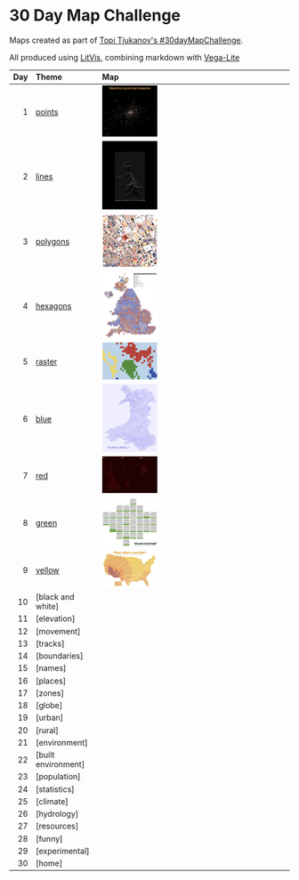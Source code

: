 # 30 Day Map Challenge

Maps created as part of [Topi Tjukanov's #30dayMapChallenge](https://twitter.com/tjukanov/status/1187713840550744066).

All produced using [LitVis](https://github.com/gicentre/litvis), combining markdown with [Vega-Lite](https://vega.github.io/vega-lite)

| Day | Theme                      | Map                                                        |
| --: | :------------------------- | :--------------------------------------------------------- |
|   1 | [points](d01Points.md)     | [<img src="images/day01.jpg" width=30% />](d01Points.md)   |
|   2 | [lines ](d02Lines.md)      | [<img src="images/day02.png" width=30% />](d02Lines.md)    |
|   3 | [polygons](d03Polygons.md) | [<img src="images/day03.jpg" width=30% />](d03Polygons.md) |
|   4 | [hexagons](d04Hexagons.md) | [<img src="images/day04.jpg" width=30% />](d04Hexagons.md) |
|   5 | [raster](d05Raster.md)     | [<img src="images/day05.png" width=30% />](d05Raster.md)   |
|   6 | [blue](d06Blue.md)         | [<img src="images/day06.jpg" width=30% />](d06Blue.md)     |
|   7 | [red](d07Red.md)           | [<img src="images/day07.jpg" width=30% />](d07Red.md)      |
|   8 | [green](d08Green.md)       | [<img src="images/day08.jpg" width=30% />](d08Green.md)    |
|   9 | [yellow](d09Yellow.md)     | [<img src="images/day09.jpg" width=30% />](d09Yellow.md)   |
|  10 | [black and white]          |                                                            |
|  11 | [elevation]                |                                                            |
|  12 | [movement]                 |                                                            |
|  13 | [tracks]                   |                                                            |
|  14 | [boundaries]               |                                                            |
|  15 | [names]                    |                                                            |
|  16 | [places]                   |                                                            |
|  17 | [zones]                    |                                                            |
|  18 | [globe]                    |                                                            |
|  19 | [urban]                    |                                                            |
|  20 | [rural]                    |                                                            |
|  21 | [environment]              |                                                            |
|  22 | [built environment]        |                                                            |
|  23 | [population]               |                                                            |
|  24 | [statistics]               |                                                            |
|  25 | [climate]                  |                                                            |
|  26 | [hydrology]                |                                                            |
|  27 | [resources]                |                                                            |
|  28 | [funny]                    |                                                            |
|  29 | [experimental]             |                                                            |
|  30 | [home]                     |                                                            |
